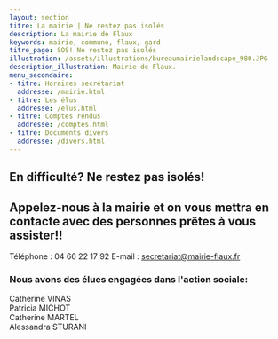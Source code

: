 ```yaml
---
layout: section
titre: La mairie | Ne restez pas isolés
description: La mairie de Flaux
keywords: mairie, commune, flaux, gard
titre_page: SOS! Ne restez pas isolés
illustration: /assets/illustrations/bureaumairielandscape_980.JPG
description_illustration: Mairie de Flaux.
menu_secondaire:
- titre: Horaires secrétariat
  addresse: /mairie.html
- titre: Les élus
  addresse: /elus.html
- titre: Comptes rendus
  addresse: /comptes.html
- titre: Documents divers
  addresse: /divers.html
---
```


## En difficulté? Ne restez pas isolés! 

## Appelez-nous à la mairie et on vous mettra en contacte avec des personnes prêtes à vous assister!!
Téléphone : 04 66 22 17 92
E-mail : secretariat@mairie-flaux.fr

### Nous avons des élues engagées dans l'action sociale:

Catherine VINAS <br>
Patricia MICHOT <br>
Catherine MARTEL <br>
Alessandra STURANI <br>

